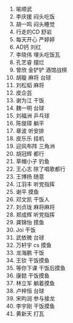 1. 喻顺武
2. 李庆援 闷头吃饭
3. 胡一鸣 闷头睡觉
4. 行走的CD 舒岩
5. 每天开心 严婷婷
6. AD钙  刘红
7. 李晓伟 埋头吃饭瓦
8. 孔艺睿 摆烂
9. 曾欣  金铲铲 酒馆战棋
10. 胡璇 麻将 台球
11. 刘松韬 麻将
12. 皮企芸
13. 谢为江 干饭
14. 魏一明 台球
15. 刘福洲 乒乓球
16. 陈俊璋 躺平
17. 章波 听安排
18. 皮乐乐 挂机
19. 迎风布阵 三角洲
20. 胡冠辉    都行
21. 草帽小子  钓鱼
22. 王心志  除了唱歌都行
23. 王博扬 随意
24. 江羽丰 听党指挥
25. 谢平 摸鱼
26. 邓文凯 干饭人
27. 刘贞珑 麻将麻将
28. 郑成辉 听党指挥
29. 龚锦怡 摸鱼
30. Joi 干饭
31. 武依微 台球
32. 万轩宇 cs 摸鱼
33. 龙海鹏 干饭
34. 王钦 干饭摸鱼
35. 等你下课 干饭后摸鱼
36. 康懿   干饭摸鱼
37. 林立军 躺着摸鱼
38. 卢梓恒 台球
39. 宋昀润 参与接龙
40. 李宇刚 干饭摸鱼
41. 黄新天 打瓦